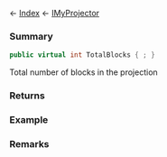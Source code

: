 ← [Index](Api-Index) ← [IMyProjector](Sandbox.ModAPI.Ingame.IMyProjector)

### Summary

```csharp
public virtual int TotalBlocks { ; }
```

Total number of blocks in the projection

### Returns

### Example

### Remarks

